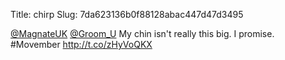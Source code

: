 Title: chirp
Slug: 7da623136b0f88128abac447d47d3495

<a href="http://twitter.com/MagnateUK">@MagnateUK</a> <a href="http://twitter.com/Groom_U">@Groom_U</a> My chin isn't really this big. I promise. #Movember <a href="http://t.co/zHyVoQKX">http://t.co/zHyVoQKX</a>
